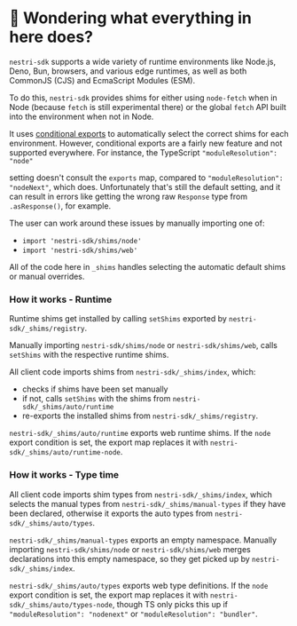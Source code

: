 # 👋 Wondering what everything in here does?

`nestri-sdk` supports a wide variety of runtime environments like Node.js, Deno, Bun, browsers, and various
edge runtimes, as well as both CommonJS (CJS) and EcmaScript Modules (ESM).

To do this, `nestri-sdk` provides shims for either using `node-fetch` when in Node (because `fetch` is still experimental there) or the global `fetch` API built into the environment when not in Node.

It uses [conditional exports](https://nodejs.org/api/packages.html#conditional-exports) to
automatically select the correct shims for each environment. However, conditional exports are a fairly new
feature and not supported everywhere. For instance, the TypeScript `"moduleResolution": "node"`

setting doesn't consult the `exports` map, compared to `"moduleResolution": "nodeNext"`, which does.
Unfortunately that's still the default setting, and it can result in errors like
getting the wrong raw `Response` type from `.asResponse()`, for example.

The user can work around these issues by manually importing one of:

- `import 'nestri-sdk/shims/node'`
- `import 'nestri-sdk/shims/web'`

All of the code here in `_shims` handles selecting the automatic default shims or manual overrides.

### How it works - Runtime

Runtime shims get installed by calling `setShims` exported by `nestri-sdk/_shims/registry`.

Manually importing `nestri-sdk/shims/node` or `nestri-sdk/shims/web`, calls `setShims` with the respective runtime shims.

All client code imports shims from `nestri-sdk/_shims/index`, which:

- checks if shims have been set manually
- if not, calls `setShims` with the shims from `nestri-sdk/_shims/auto/runtime`
- re-exports the installed shims from `nestri-sdk/_shims/registry`.

`nestri-sdk/_shims/auto/runtime` exports web runtime shims.
If the `node` export condition is set, the export map replaces it with `nestri-sdk/_shims/auto/runtime-node`.

### How it works - Type time

All client code imports shim types from `nestri-sdk/_shims/index`, which selects the manual types from `nestri-sdk/_shims/manual-types` if they have been declared, otherwise it exports the auto types from `nestri-sdk/_shims/auto/types`.

`nestri-sdk/_shims/manual-types` exports an empty namespace.
Manually importing `nestri-sdk/shims/node` or `nestri-sdk/shims/web` merges declarations into this empty namespace, so they get picked up by `nestri-sdk/_shims/index`.

`nestri-sdk/_shims/auto/types` exports web type definitions.
If the `node` export condition is set, the export map replaces it with `nestri-sdk/_shims/auto/types-node`, though TS only picks this up if `"moduleResolution": "nodenext"` or `"moduleResolution": "bundler"`.
